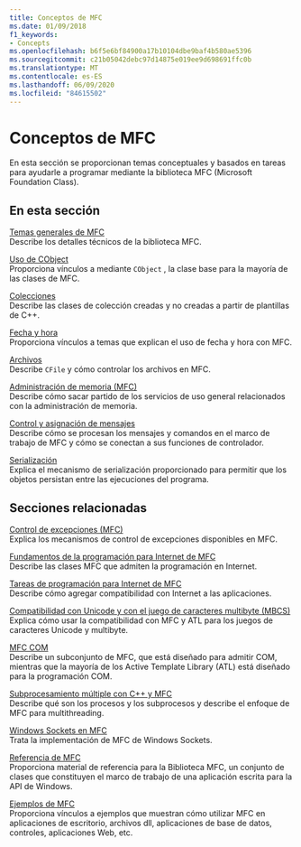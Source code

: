 ```yaml
---
title: Conceptos de MFC
ms.date: 01/09/2018
f1_keywords:
- Concepts
ms.openlocfilehash: b6f5e6bf84900a17b10104dbe9baf4b580ae5396
ms.sourcegitcommit: c21b05042debc97d14875e019ee9d698691ffc0b
ms.translationtype: MT
ms.contentlocale: es-ES
ms.lasthandoff: 06/09/2020
ms.locfileid: "84615502"
---
```

# <a name="mfc-concepts"></a>Conceptos de MFC

En esta sección se proporcionan temas conceptuales y basados en tareas para ayudarle a programar mediante la biblioteca MFC (Microsoft Foundation Class).

## <a name="in-this-section"></a>En esta sección

[Temas generales de MFC](general-mfc-topics.md)<br/>
Describe los detalles técnicos de la biblioteca MFC.

[Uso de CObject](using-cobject.md)<br/>
Proporciona vínculos a mediante `CObject` , la clase base para la mayoría de las clases de MFC.

[Colecciones](collections.md)<br/>
Describe las clases de colección creadas y no creadas a partir de plantillas de C++.

[Fecha y hora](../atl-mfc-shared/date-and-time.md)<br/>
Proporciona vínculos a temas que explican el uso de fecha y hora con MFC.

[Archivos](files-in-mfc.md)<br/>
Describe `CFile` y cómo controlar los archivos en MFC.

[Administración de memoria (MFC)](memory-management.md)<br/>
Describe cómo sacar partido de los servicios de uso general relacionados con la administración de memoria.

[Control y asignación de mensajes](message-handling-and-mapping.md)<br/>
Describe cómo se procesan los mensajes y comandos en el marco de trabajo de MFC y cómo se conectan a sus funciones de controlador.

[Serialización](serialization-in-mfc.md)<br/>
Explica el mecanismo de serialización proporcionado para permitir que los objetos persistan entre las ejecuciones del programa.

## <a name="related-sections"></a>Secciones relacionadas

[Control de excepciones (MFC)](exception-handling-in-mfc.md)<br/>
Explica los mecanismos de control de excepciones disponibles en MFC.

[Fundamentos de la programación para Internet de MFC](mfc-internet-programming-basics.md)<br/>
Describe las clases MFC que admiten la programación en Internet.

[Tareas de programación para Internet de MFC](mfc-internet-programming-tasks.md)<br/>
Describe cómo agregar compatibilidad con Internet a las aplicaciones.

[Compatibilidad con Unicode y con el juego de caracteres multibyte (MBCS)](../atl-mfc-shared/unicode-and-multibyte-character-set-mbcs-support.md)<br/>
Explica cómo usar la compatibilidad con MFC y ATL para los juegos de caracteres Unicode y multibyte.

[MFC COM](mfc-com.md)<br/>
Describe un subconjunto de MFC, que está diseñado para admitir COM, mientras que la mayoría de los Active Template Library (ATL) está diseñado para la programación COM.

[Subprocesamiento múltiple con C++ y MFC](../parallel/multithreading-with-cpp-and-mfc.md)<br/>
Describe qué son los procesos y los subprocesos y describe el enfoque de MFC para multithreading.

[Windows Sockets en MFC](windows-sockets.md)<br/>
Trata la implementación de MFC de Windows Sockets.

[Referencia de MFC](mfc-desktop-applications.md)<br/>
Proporciona material de referencia para la Biblioteca MFC, un conjunto de clases que constituyen el marco de trabajo de una aplicación escrita para la API de Windows.

[Ejemplos de MFC](../overview/visual-cpp-samples.md#mfc-samples)<br/>
Proporciona vínculos a ejemplos que muestran cómo utilizar MFC en aplicaciones de escritorio, archivos dll, aplicaciones de base de datos, controles, aplicaciones Web, etc.
